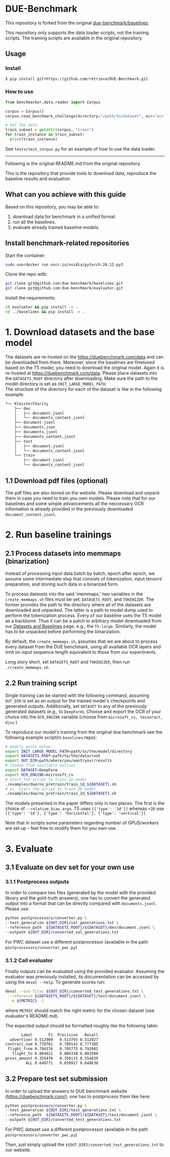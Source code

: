# DUE-Benchmark

This repository is forked from the original [due-benchmark/baselines](https://github.com/due-benchmark/baselines).

This repository only supports the data loader scripts, not the training scripts. The training scripts are available in the original repository.

## Usage

### Install

```bash
$ pip install git+https://github.com/retrieva/DUE-Benchmark.git
```

### How to use

```python
from benchmarker.data.reader import Corpus

corpus = Corpus()
corpus.read_benchmark_challenge(directory="/path/to/dataset", ocr="ocr name")

# Get the data
train_subset = getattr(corpus, "train")
for train_instance in train_subset:
  print(train_instance)
```

See `tests/test_corpus.py` for an example of how to use the data loader.

---

Following is the original README.md from the original repository.

This is the repository that provide tools to download data, reproduce the baseline results and evaluation.



## What can you achieve with this guide
Based on this repository, you may be able to:

1. download data for benchmark in a unified format.
2. run all the baselines.
3. evaluate already trained baseline models.

## Install benchmark-related repositories
Start the container:
```bash
sudo userdocker run nvcr.io/nvidia/pytorch:20.12-py3
```

Clone the repo with:
```bash
git clone git@github.com:due-benchmark/baselines.git
git clone git@github.com:due-benchmark/evaluator.git

```

Install the requirements:
```bash
cd evaluator && pip install -e .
cd ../baselines && pip install -e .
```

# 1. Download datasets and the base model
The datasets are re-hosted on the https://duebenchmark.com/data and can be downloaded from there.
Moreover, since the baselines are finetuned based on the T5 model, you need to download the original model.
Again it is re-hosted at https://duebenchmark.com/data.
Please place datasets into the `DATASETS_ROOT` directory after downloading.
Make sure the path to the model directory is set as `INIT_LARGE_MODEL_PATH`.\
The structure of the directory for each of the dataset is like in the following example:
```bash
└── KleisterCharity
    ├── dev
    │   ├── document.jsonl
    │   └── documents_content.jsonl
    ├── document.jsonl
    ├── documents.json
    ├── documents.jsonl
    ├── documents_content.jsonl
    ├── test
    │   ├── document.jsonl
    │   └── documents_content.jsonl
    └── train
        ├── document.jsonl
        └── documents_content.jsonl
```


## 1.1 Download pdf files (optional)
The pdf files are also stored on the website. Please download and unpack them in case you need to train you own models.
Please note that for our baselines and some simple advancements all the neccessary OCR information is already provided in the previously downloaded `document_content.jsonl`.

# 2. Run baseline trainings

## 2.1 Process datasets into memmaps (binarization)

Instead of processing input data batch by batch, epoch after epoch, we assume some intermediate step that consists of tokenization, input tensors' preparation, and storing such data in a binarized form.

To process datasets into the said 'memmaps,' two variables in the `create_memmaps.sh` files must be set: `DATASETS_ROOT`, and `TOKENIZER`. The former provides the path to the directory where all of the datasets are downloaded and unpacked. The latter is a path to model dump used to perform the tokenization process. Every of our baseline uses the T5 model as a backbone. Thus it can be a patch to arbitrary model downloaded from our [Datasets and Baselines](http://duebenchmark.com/data) page, e.g., the `T5-large`. Similarly, the model has to be unpacked before performing the binarization.

By default, the `create_memmaps.sh`, assumes that we are about to process every dataset from the DUE benchmark, using all available OCR layers and limit on input sequence length equivalent to those from our experiments.

Long story short, set `DATASETS_ROOT` and `TOKENIZER`, then run `./create_memmaps.sh`.

## 2.2 Run training script

Single training can be started with the following command, assuming `OUT_DIR` is set as an output for the trained model's checkpoints and generated outputs.
Additionally, set `DATASET` to any of the previously generated datasets (e.g., to `DeepForm`).
Choose and export the OCR of your choice into the `OCR_ENGINE` variable (choose from `microsoft_cv, tesseract, djvu` )

To reproduce our model's training from the original due benchmark see the following example script(in `baselines` repo):
```bash
# modify paths below
export INIT_LARGE_MODEL_PATH=path/to/the/model/directory
export DATASETS_ROOT=path/to/the/data/root
export OUT_DIR=path/where/you/want/your/results
# choose from available options
export DATASET=DeepForm
export OCR_ENGINE=microsoft_cv
# start the script to train 1D model
./examples/due/no_pretrain/train_1d_${DATASET}.sh
# or, start the script to train 2D model
./examples/due/no_pretrain/train_2d_${DATASET}.sh

```
The models presented in the paper differs only in two places. The first is the choice of `--relative_bias_args`.
T5 uses	`[{'type': '1d'}]` whereas `+2D` use `[{'type': '1d'}, {'type': 'horizontal'}, {'type': 'vertical'}]`

Note that in scripts some parameters regarding number of GPUS/workers are set up - feel free to modify them for you own use.
# 3. Evaluate
## 3.1 Evaluate on dev set for your own use
### 3.1.1 Postprocess outputs
In order to compare two files (generated by the model with the provided library and the gold-truth answers), one has to convert the generated output into a format that can be directly compared with `documents.jsonl`.
Please use:
```bash
python postprocessors/converter.py \
--test_generation ${OUT_DIR}/val_generations.txt \
--reference_path  ${DATASETS_ROOT}/${DATASET}/dev/document.jsonl \
--outpath ${OUT_DIR}/converted_val_generations.txt
```
For PWC dataset use a different postprocessor (available in the path `postprocessors/converter_pwc.py`)

### 3.1.2 Call evaluator
Finally outputs can be evaluated using the provided evaluator.
Assuming the evaluator was previously installed, its documentation can be accessed by using the `deval --help`.
To generate scores run:
```bash
deval --out-files ${OUT_DIR}/converted_test_generations.txt \
 --reference ${DATASETS_ROOT}/${DATASET}/test/document.jsonl \
  -m ${METRIC} -i
```
where `METRIC` should match the right metric for the chosen dataset (see evaluator's README.md).

The expected output should be formatted roughly like the following table:
```bash
       Label       F1  Precision   Recall
  advertiser 0.512909   0.513793 0.512027
contract_num 0.778761   0.780142 0.777385
 flight_from 0.794376   0.795775 0.792982
   flight_to 0.804921   0.806338 0.803509
gross_amount 0.355476   0.356115 0.354839
         ALL 0.649771   0.650917 0.648630
```

## 3.2 Prepare test set submission
In order to upload the answers to DUE benchmark website (https://duebenchmark.com/), one has to postprocess them like here:
```bash
python postprocessors/converter.py \
--test_generation ${OUT_DIR}/test_generations.txt \
--reference_path  ${DATASETS_ROOT}/${DATASET}/test/document.jsonl \
--outpath ${OUT_DIR}/converted_test_generations.txt
```
For PWC dataset use a different postprocessor (available in the path `postprocessors/converter_pwc.py`)

Then, just simply upload the `${OUT_DIR}/converted_test_generations.txt` to our website.
